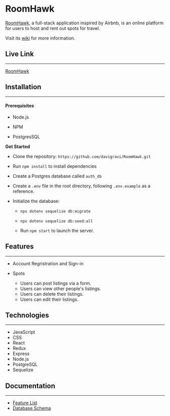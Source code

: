 # **RoomHawk**

[RoomHawk](https://room-hawk.herokuapp.com/), a full-stack application inspired by Airbnb, is an online platform for users to host and rent out spots for travel.

Visit its [wiki](https://github.com/davigravi/RoomHawk/wiki) for more information.

## **Live Link**
***
[RoomHawk](https://room-hawk.herokuapp.com/)

## **Installation**
***
#### **Prerequisites**

* Node.js

* NPM

* PostgresSQL

**Get Started**

* Clone the repository: `https://github.com/davigravi/RoomHawk.git`

* Run `npm install` to install dependencies

* Create a Postgres database called `auth_db`

* Create a `.env` file in the root directory, following `.env.example` as a reference.

* Initialize the database:

    * `npx dotenv sequelize db:migrate`

    * `npx dotenv sequelize db:seed:all`

    * Run `npm start` to launch the server.

## **Features**

***

* Account Regristration and Sign-in

* Spots
    * Users can post listings via a form.
    * Users can view other people's listings.
    * Users can delete their listings.
    * Users can edit their listings.

## **Technologies**
***
* JavaScript
* CSS
* React
* Redux
* Express
* Node.js
* PostgreSQL
* Sequelize

## **Documentation**

***
* [Feature List](https://github.com/davigravi/RoomHawk/wiki/Feature-List)
* [Database Schema](https://github.com/davigravi/RoomHawk/wiki/Database-Schema)
